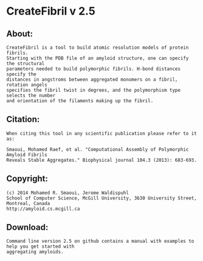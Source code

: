# CreateFibril v 2.5

## About:

	CreateFibril is a tool to build atomic resolution models of protein fibrils. 
	Starting with the PDB file of an amyloid structure, one can specify the structural 
	parameters needed to build polymorphic fibrils. H-bond distances specify the 
	distances in angstroms between aggregated monomers on a fibril, rotation angels 
	specifies the fibril twist in degrees, and the polymorphism type selects the number 
	and orientation of the filaments making up the fibril.


## Citation:

	When citing this tool in any scientific publication please refer to it as: 

	Smaoui, Mohamed Raef, et al. "Computational Assembly of Polymorphic Amyloid Fibrils 
	Reveals Stable Aggregates." Biophysical journal 104.3 (2013): 683-693.


## Copyright:

	(c) 2014 Mohamed R. Smaoui, Jerome Waldispuhl 
	School of Computer Science, McGill University, 3630 University Street, Montreal, Canada 
	http://amyloid.cs.mcgill.ca  

## Download:

	Command line version 2.5 on github contains a manual with examples to help you get started with 
	aggregating amyloids.